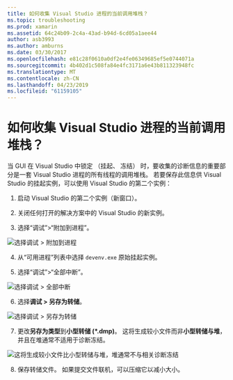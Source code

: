 ```yaml
---
title: 如何收集 Visual Studio 进程的当前调用堆栈？
ms.topic: troubleshooting
ms.prod: xamarin
ms.assetid: 64c24b09-2c4a-43ad-b94d-6cd05a1aee44
author: asb3993
ms.author: amburns
ms.date: 03/30/2017
ms.openlocfilehash: e81c28f0610a0df2e4fe06349685ef5e0744071a
ms.sourcegitcommit: 4b402d1c508fa84e4fc3171a6e43b811323948fc
ms.translationtype: MT
ms.contentlocale: zh-CN
ms.lasthandoff: 04/23/2019
ms.locfileid: "61159105"
---
```

# <a name="how-do-i-collect-the-current-call-stacks-of-the-visual-studio-process"></a>如何收集 Visual Studio 进程的当前调用堆栈？

当 GUI 在 Visual Studio 中锁定 （挂起、 冻结） 时，要收集的诊断信息的重要部分是一套 Visual Studio 进程的所有线程的调用堆栈。 若要保存此信息供 Visual Studio 的挂起实例，可以使用 Visual Studio 的第二个实例：

1. 启动 Visual Studio 的第二个实例（新窗口）。

2. 关闭任何打开的解决方案中的 Visual Studio 的新实例。

3. 选择“调试”>“附加到进程”。

  ![](vs-callstack-images/image1.png "选择调试 > 附加到进程")

4. 从“可用进程”列表中选择 `devenv.exe` 原始挂起实例。

5. 选择“调试”>“全部中断”。

  ![](vs-callstack-images/image2.png "选择调试 > 全部中断")

6. 选择**调试 > 另存为转储**。

  ![](vs-callstack-images/image3.png "选择调试 > 另存为转储")

7. 更改**另存为类型**到**小型转储 (\*.dmp)**。 这将生成较小文件而非**小型转储与堆**，并且在堆通常不适用于诊断冻结。

  ![](vs-callstack-images/image4.png "这将生成较小文件比小型转储与堆，堆通常不与相关诊断冻结")

8. 保存转储文件。 如果提交文件联机，可以压缩它以减小大小。
